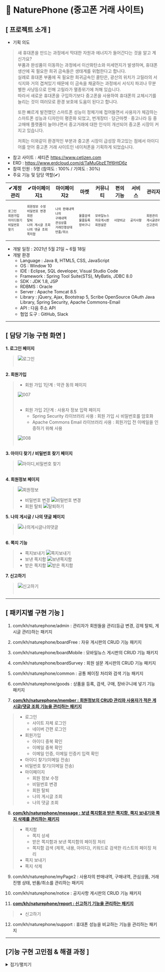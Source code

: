 # 🌱 NaturePhone (중고폰 거래 사이트)

## [ 프로젝트 소개 ]
- 기획 의도
> 새 휴대폰을 만드는 과정에서 막대한 자원과 에너지가 들어간다는 것을 알고 계신가요?  
> 부품과 완성품이 이동하는 과정에서 이산화탄소와 미세먼지가 발생하며, 휴대폰 생산에 꼭 필요한 희귀 금속들은 생태계를 위협한다고 합니다.  
> 실례로 휴대폰 부품에 꼭 필요한 희귀금속인 콜탄은, 광산의 위치가 고릴라의 서식지와 거의 겹쳐있기 때문에 이 금속을 채굴하는 과정에서 서식지 파괴나 무분별한 사냥등으로 인해 고릴라가 멸종위기에 처해 있습니다.  
> 따라서 새로운 휴대폰을 구입하기보다 중고폰을 사용하여 휴대폰의 교체시기를 늘리는 것이 여러모로 환경 보호에 도움이 된다고 합니다.
>
> 또한 빠르게 발전했던 스마트폰 성능이 정체기에 접어들면서 사용자가 체감하는 스마트폰 성능과 디자인이 평준화 되었고, 
> 번개장터 · 당근마켓 · 중고나라 등 중고매매 플랫폼이 늘어나면서 중고거래에 대한 인식이
> 개선되어 중고폰 시장이 커지고 있습니다.
>
> 저희는 이와같이 환경적인 부분과 중고폰 시장이 급성장 하고있는 점에서 아이디어를 얻어
> 중고폰 거래 사이트인 네이처폰을 기획하게 되었습니다.  

- 참고 사이트 : 세티즌 https://www.cetizen.com
- ERD : https://www.erdcloud.com/d/TaMuGbzETtf6HtD6z
- 참여 인원 : 5명 (참여도 : 100% / 기여도 : 30%)
- 주요 기능 및 담당 역할(✔)

|✔계정관리|✔마이페이지1|마이페이지2|마켓|커뮤니티|편의기능|서비스|관리자|✔기타|
|---|---|---|---|---|---|---|---|---|
|<pre style="font-size:10px">로그인<br>회원가입<br>아이디찾기<br>비밀번호 찾기</pre>|<pre style="font-size:10px">회원정보 수정<br>비밀번호 변경<br>회원 탈퇴<br>나의 게시글 조회<br>나의 댓글 조회<br>쪽지함</pre>|<pre style="font-size:10px">나의 판매내역<br>나의 구매내역<br>관심상품<br>거래진행상태<br>반품/취소</pre>|<pre style="font-size:10px">물품검색<br>물품등록<br>장바구니</pre>|<pre style="font-size:10px">모바일뉴스<br>자유게시판<br>회원설문</pre>|<pre style="font-size:10px">사양비교</pre>|<pre style="font-size:10px">공지사항</pre>|<pre style="font-size:10px">회원관리<br>게시글관리<br>신고관리</pre>|<pre style="font-size:10px">쪽지보내기<br>신고하기</pre>|

- 개발 일정 : 2021년 5월 21일 ~ 6월 18일
- 개발 환경
  - Language : Java 8, HTML5, CSS, JavaScript
  - OS : Window 10
  - IDE : Eclipse, SQL developer, Visual Studio Code
  - Framework : Spring Tool Suite(STS), MyBatis, JDBC 8.0
  - SDK : JDK 1.8, JSP
  - RDBMS : Oracle
  - Server : Apache Tomcat 8.5
  - Library : jQuery, Ajax, Bootstrap 5, Scribe OpenSource OAuth Java Library, Spring Security, Apache Commons-Email
  - API : 다음 주소 API
  - 협업 도구 : GitHub, Slack
------------

## [ 담당 기능 구현 화면 ]
**1. 로그인 페이지**
> ![로그인](https://user-images.githubusercontent.com/75263831/127144878-53197978-14f4-4993-a89c-b245fbb7c833.png)<br><br>  

**2. 회원가입** 
 
> - 회원 가입 1단계 : 약관 동의 페이지
>  
> ![007](https://user-images.githubusercontent.com/75263831/126876033-03ec65a8-a999-4a42-bf65-84ba02dc4350.png)<br><br>  
>
> - 회원 가입 2단계 : 사용자 정보 입력 페이지
>   - Spring Security 라이브러리 사용 : 회원 가입 시 비밀번호를 암호화  
>   - Apache Commons Email 라이브러리 사용 : 회원가입 전 이메일을 인증하기 위해 사용  
>  
> ![008](https://user-images.githubusercontent.com/75263831/126876036-3bb45395-ab0e-4c79-a055-ab868118ce3a.png)<br><br>  


**3. 아이디 찾기 / 비밀번호 찾기 페이지**
> ![아이디,비밀번호 찾기](https://user-images.githubusercontent.com/75263831/127117195-7a36db3e-6e16-4853-8947-c31eb1a6a60d.png)<br><br>  

**4. 회원정보 페이지**
> ![회원정보](https://user-images.githubusercontent.com/75263831/127156355-d92e42d8-ea13-40ef-aa22-08f1c4bb9acf.png)
> - 비밀번호 변경
> ![비밀번호 변경](https://user-images.githubusercontent.com/75263831/127156382-422406bd-ec58-4376-bf5b-359447b53982.png)
> - 회원 탈퇴
> ![탈퇴하기](https://user-images.githubusercontent.com/75263831/127156394-fb36736d-eab9-4156-a3e3-4c3d5afe5926.png)

**5. 나의 게시글 / 나의 댓글 페이지**
> ![나의게시글나의댓글](https://user-images.githubusercontent.com/75263831/127359611-f52afeec-31b0-44cd-ac3b-5252d7ade0e8.png)<br><br>  

**6. 쪽지 기능**
> - 쪽지보내기
> ![쪽지보내기](https://user-images.githubusercontent.com/75263831/127359693-863f7f39-8c90-424e-a984-d339574253f4.png)
> - 보낸 쪽지함
> ![보낸쪽지함](https://user-images.githubusercontent.com/75263831/127359730-225f6a83-7d09-439b-8116-f80e51295406.png)  
> - 받은 쪽지함
> ![받은 쪽지함](https://user-images.githubusercontent.com/75263831/127359718-efa43aea-5710-4a54-83ea-5666b68f1ba5.png)


**7. 신고하기**
>![신고하기](https://user-images.githubusercontent.com/75263831/127026503-5f33ca0d-c1f6-4edb-812f-5918bc1dd004.png)<br><br>  


------------

## [ 패키지별 구현 기능 ]

1. com/kh/naturephone/admin : 관리자가 회원들을 관리(등급 변경, 강제 탈퇴, 게시글 관리)하는 패키지

2. com/kh/naturephone/boardFree : 자유 게시판의 CRUD 기능 패키지

3. com/kh/naturephone/boardMobile : 모바일뉴스 게시판의 CRUD 기능 패키지

4. com/kh/naturephone/boardSurvey : 회원 설문 게시판의 CRUD 기능 패키지

5. com/kh/naturephone/common : 공통 페이징 처리와 검색 기능 패키지

6. com/kh/naturephone/goods : 상품을 등록, 검색, 구매, 장바구니에 넣기 기능 패키지

7. **[com/kh/naturephone/member : 회원정보의 CRUD 관리와 사용자가 적은 게시글/댓글 조회 기능을 관리하는 패키지](./src/main/java/com/kh/naturephone/member)**
> - 로그인
>   - 사이트 자체 로그인
>   - 네이버 간편 로그인
> - 회원가입
>   - 아이디 중복 확인
>   - 이메일 중복 확인
>   - 이메일 인증, 이메일 인증키 입력 확인
> - 아이디 찾기(이메일 전송)
> - 비밀번호 찾기(이메일 전송)
> - 마이페이지
>   - 회원 정보 수정
>   - 비밀번호 변경
>   - 회원 탈퇴
>   - 나의 게시글 조회
>   - 나의 댓글 조회


8. **[com/kh/naturephone/message : 보낸 쪽지함과 받은 쪽지함, 쪽지 보내기와 쪽지 삭제를 관리하는 패키지](./src/main/java/com/kh/naturephone/message)**
> - 쪽지함
>   - 쪽지 상세
>   - 받은 쪽지함과 보낸 쪽지함의 페이징 처리
>   - 쪽지함 검색 (제목, 내용, 아이디), 키워드로 검색한 리스트의 페이징 처리
> - 쪽지 보내기
> - 쪽지 삭제


9. com/kh/naturephone/myPage2 : 사용자의 판매내역, 구매내역, 관심상품, 거래진행 상태, 반품/취소를 관리하는 패키지

10. com/kh/naturephone/notice : 공지사항 게시판의 CRUD 기능 패키지

11. **[com/kh/naturephone/report : 신고하기 기능을 관리하는 패키지](./src/main/java/com/kh/naturephone/report)**
> - 신고하기

12. com/kh/naturephone/support : 휴대폰 성능을 비교하는 기능을 관리하는 패키지

------------
## [기능 구현 고민점 & 해결 과정 ]
<details markdown="1">
<summary>접기/펼치기</summary>  

**✉ 회원가입 중 이메일 인증**

회원가입 중에 이메일 인증을 기획 했는데 생각보다 어려웠고, 기능 구현 기간의 초반이여서 다른 기능들이 많이 남아있었습니다.
그래서 일단 회원가입 후 인증할 수 있게 완성을 해두고 우선순위에 따라 중요 기능들을 구현한 다음, 코드를 수정하여 기간 내에 기획했던대로 기능을 완성했습니다.



- 변경 전 : 회원가입 → 이메일 발송 → 확인 버튼을 클릭하여 인증 →  로그인
> 
> 회원가입 후 이메일이 보내지고 인증 이메일 안의 확인 버튼을 누르면 memberApproval 메소드를 호출하여   
> 회원 인증상태인 APPROVAL_STATUS 컬럼을 'Y'로 update 하기.  
> 로그인 할 때 APPROVAL_STATUS 상태를 확인한 후 'N'가 아니라면 로그인이 가능. 
 
```java

@RequestMapping("/member")
public String memberLogin(@ModelAttribute Member m, Model model) {
  if (loginUser != null && bcryptPasswordEncoder.matches(m.getPwd(), loginUser.getPwd())) {

			if(loginUser.getApprovalStatus().equals("N")) {
				model.addAttribute("msg", "이메일 인증을 하신 후 로그인해주세요.");
				return "member/loginPage";
			} else {
				model.addAttribute("loginUser", loginUser);
				return "redirect:/";
			}
      
  } else {
		model.addAttribute("msg", "로그인에 실패하였습니다.");
		return "member/loginPage";
  }
}
```

- 변경 후 : 이메일 발송 → 인증키 입력 → 회원가입 완료 → 로그인
> controller에서 메일 인증을 요청 받으면 먼저 KeyPublish객체로 인증키를 생성하고 그 인증키를 session에 담음.  
> MailUtil 클래스의 sendMail 메소드를 호출하여 사용자가 입력한 이메일주소와 메일 제목, 내용을 매개변수에 대입하여 이메일을 보냄.  
> 메일을 확인하여 인증키를 입력하고, 그 값을 session값과 비교해서 일치하면 인증이 완료.

```java

// 3-1. 메일 인증 메소드 (Ajax)
@RequestMapping(value = "/joinSendMail", method = RequestMethod.POST)
@ResponseBody
public void joinSendMail(@ModelAttribute Member m, HttpSession session) throws Exception {
    
    // 인증키 생성
		String keyCode = KeyPublish.createKey();

		session.setAttribute("keyCode", keyCode);

		String subject = "";
		String msg = "";

		// 회원가입 메일 내용
		subject = "Nature Phone 회원가입 인증 코드입니다.";
		msg += "<div align='center' style='border:1px solid black; font-family:verdana'>";
		msg += "<div style='font-size: 130%'>";
		msg += "회원가입 페이지에서 인증코드 <strong>";
		msg += keyCode + "</strong> 를 입력해 주세요.</div><br/>";

		MailUtil.sendMail(m.getEmail(), subject, msg);

}

// 3-2. 메일 인증키 확인 메소드(Ajax)
@RequestMapping(value = "/keyCheck", method = RequestMethod.POST)
@ResponseBody
public String keyCheck(@RequestParam("modalInput") String key, 
						   @SessionAttribute("keyCode") String keyCode) {
		
		if (key != null && key.equals(keyCode)) {
			return "success";
		} else {
			return "false";
		}
}
  
```

</details>
